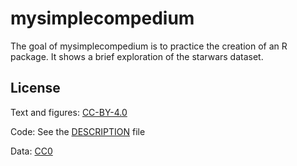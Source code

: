 # mysimplecompedium

<!-- badges: start -->
<!-- badges: end -->

The goal of mysimplecompedium is to practice the creation of an R package. It shows a brief exploration of the starwars dataset.

## License


Text and figures: [CC-BY-4.0](https://creativecommons.org/licenses/by/4.0/)

Code: See the [DESCRIPTION](DESCRIPTION) file

Data: [CC0](http://creativecommons.org/publicdomain/zero/1.0/)
